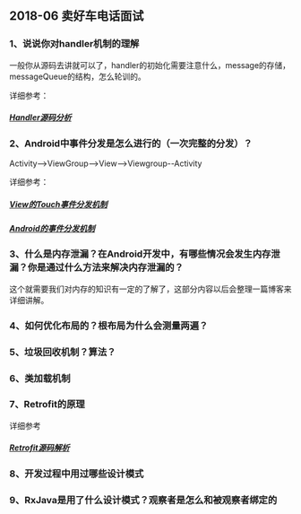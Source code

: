 ## 2018-06 卖好车电话面试

### 1、说说你对handler机制的理解

一般你从源码去讲就可以了，handler的初始化需要注意什么，message的存储，messageQueue的结构，怎么轮训的。

详细参考：
##### [Handler源码分析](https://www.jianshu.com/p/27ffef014dfa)

### 2、Android中事件分发是怎么进行的（一次完整的分发）？

Activity-->ViewGroup-->View-->Viewgroup--Activity

详细参考：
##### [View的Touch事件分发机制](https://github.com/24Kshign/Android-Knowledge/blob/master/View%E7%9A%84Touch%E4%BA%8B%E4%BB%B6%E5%88%86%E5%8F%91.md)
##### [Android的事件分发机制](https://github.com/24Kshign/Android-Knowledge/blob/5f7380c2096fa6fdabdd6245fbfeb75ec17af884/View%E7%9A%84%E4%BA%8B%E4%BB%B6%E5%88%86%E5%8F%91%E6%9C%BA%E5%88%B6.md)

### 3、什么是内存泄漏？在Android开发中，有哪些情况会发生内存泄漏？你是通过什么方法来解决内存泄漏的？

这个就需要我们对内存的知识有一定的了解了，这部分内容以后会整理一篇博客来详细讲解。

### 4、如何优化布局的？根布局为什么会测量两遍？

### 5、垃圾回收机制？算法？

### 6、类加载机制

### 7、Retrofit的原理

详细参考
##### [Retrofit源码解析](https://github.com/24Kshign/Android-Knowledge/blob/5f7380c2096fa6fdabdd6245fbfeb75ec17af884/Retrofit%E6%BA%90%E7%A0%81%E8%A7%A3%E6%9E%90.md)

### 8、开发过程中用过哪些设计模式

### 9、RxJava是用了什么设计模式？观察者是怎么和被观察者绑定的